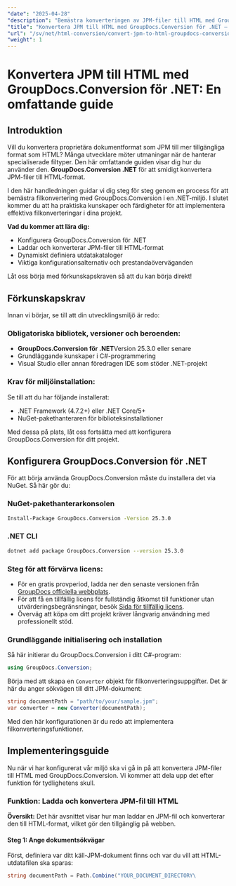 ```yaml
---
"date": "2025-04-28"
"description": "Bemästra konverteringen av JPM-filer till HTML med GroupDocs.Conversion för .NET med den här detaljerade guiden. Lär dig installation, implementering och prestandaoptimering."
"title": "Konvertera JPM till HTML med GroupDocs.Conversion för .NET – en omfattande guide"
"url": "/sv/net/html-conversion/convert-jpm-to-html-groupdocs-conversion-dotnet/"
"weight": 1
---
```


# Konvertera JPM till HTML med GroupDocs.Conversion för .NET: En omfattande guide

## Introduktion

Vill du konvertera proprietära dokumentformat som JPM till mer tillgängliga format som HTML? Många utvecklare möter utmaningar när de hanterar specialiserade filtyper. Den här omfattande guiden visar dig hur du använder den. **GroupDocs.Conversion .NET** för att smidigt konvertera JPM-filer till HTML-format.

I den här handledningen guidar vi dig steg för steg genom en process för att bemästra filkonvertering med GroupDocs.Conversion i en .NET-miljö. I slutet kommer du att ha praktiska kunskaper och färdigheter för att implementera effektiva filkonverteringar i dina projekt. 

**Vad du kommer att lära dig:**
- Konfigurera GroupDocs.Conversion för .NET
- Laddar och konverterar JPM-filer till HTML-format
- Dynamiskt definiera utdatakataloger
- Viktiga konfigurationsalternativ och prestandaöverväganden

Låt oss börja med förkunskapskraven så att du kan börja direkt!

## Förkunskapskrav

Innan vi börjar, se till att din utvecklingsmiljö är redo:

### Obligatoriska bibliotek, versioner och beroenden:
- **GroupDocs.Conversion för .NET**Version 25.3.0 eller senare
- Grundläggande kunskaper i C#-programmering
- Visual Studio eller annan föredragen IDE som stöder .NET-projekt

### Krav för miljöinstallation:
Se till att du har följande installerat:
- .NET Framework (4.7.2+) eller .NET Core/5+
- NuGet-pakethanteraren för biblioteksinstallationer

Med dessa på plats, låt oss fortsätta med att konfigurera GroupDocs.Conversion för ditt projekt.

## Konfigurera GroupDocs.Conversion för .NET

För att börja använda GroupDocs.Conversion måste du installera det via NuGet. Så här gör du:

### **NuGet-pakethanterarkonsolen**
```bash
Install-Package GroupDocs.Conversion -Version 25.3.0
```

### **.NET CLI**
```bash
dotnet add package GroupDocs.Conversion --version 25.3.0
```

### Steg för att förvärva licens:
- För en gratis provperiod, ladda ner den senaste versionen från [GroupDocs officiella webbplats](https://releases.groupdocs.com/conversion/net/).
- För att få en tillfällig licens för fullständig åtkomst till funktioner utan utvärderingsbegränsningar, besök [Sida för tillfällig licens](https://purchase.groupdocs.com/temporary-license/).
- Överväg att köpa om ditt projekt kräver långvarig användning med professionellt stöd.

### Grundläggande initialisering och installation
Så här initierar du GroupDocs.Conversion i ditt C#-program:

```csharp
using GroupDocs.Conversion;
```

Börja med att skapa en `Converter` objekt för filkonverteringsuppgifter. Det är här du anger sökvägen till ditt JPM-dokument:

```csharp
string documentPath = "path/to/your/sample.jpm";
var converter = new Converter(documentPath);
```

Med den här konfigurationen är du redo att implementera filkonverteringsfunktioner.

## Implementeringsguide

Nu när vi har konfigurerat vår miljö ska vi gå in på att konvertera JPM-filer till HTML med GroupDocs.Conversion. Vi kommer att dela upp det efter funktion för tydlighetens skull.

### Funktion: Ladda och konvertera JPM-fil till HTML

**Översikt:**
Det här avsnittet visar hur man laddar en JPM-fil och konverterar den till HTML-format, vilket gör den tillgänglig på webben.

#### Steg 1: Ange dokumentsökvägar
Först, definiera var ditt käll-JPM-dokument finns och var du vill att HTML-utdatafilen ska sparas:

```csharp
string documentPath = Path.Combine("YOUR_DOCUMENT_DIRECTORY\